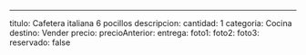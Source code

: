 ---
titulo: Cafetera italiana 6 pocillos
descripcion: 
cantidad: 1
categoria: Cocina
destino: Vender
precio: 
precioAnterior: 
entrega: 
foto1: 
foto2: 
foto3: 
reservado: false
